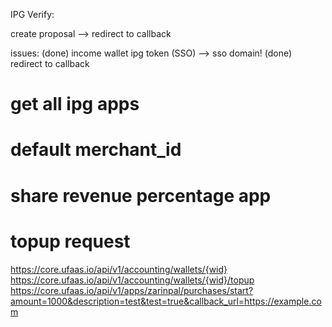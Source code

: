 IPG Verify:

create proposal
--> redirect to callback

issues:
(done) income wallet
ipg token (SSO) --> sso domain!
(done) redirect to callback


# get all ipg apps
# default merchant_id 
# share revenue percentage app
# topup request
https://core.ufaas.io/api/v1/accounting/wallets/{wid}
https://core.ufaas.io/api/v1/accounting/wallets/{wid}/topup
https://core.ufaas.io/api/v1/apps/zarinpal/purchases/start?amount=1000&description=test&test=true&callback_url=https://example.com
